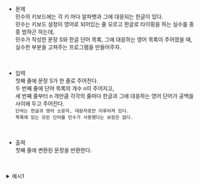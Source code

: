 - 문제<br>
민수의 키보드에는 각 키 마다 알파벳과 그에 대응되는 한글이 있다.<br>
민수는 키보드 설정이 영어로 되어있는 줄 모르고 한글로 타이핑을 하는 실수를 종종 범하곤 하는데,<br>
민수가 작성한 문장 S와 한글 단어 목록, 그에 대응하는 영어 목록이 주어졌을 때,<br>
실수한 부분을 고쳐주는 프로그램을 만들어주자.<br><br><br>

- 입력<br>
첫째 줄에 문장 S가 한 줄로 주어진다.<br>
두 번째 줄에 단어 목록의 개수 n이 주어지고,<br>
세 번째 줄부터 n 개만큼 각각의 줄마다 한글과 그에 대응하는 영어 단어가 공백을 사이에 두고 주어진다.<br>
`단어는 한글과 영어 소문자, 대문자로만 이루어져 있다.`<br>
`목록에 있는 모든 단어를 민수가 사용했다는 보장은 없다.`<br><br><br>

- 출력<br>
첫째 줄에 변환된 문장을 반환한다.<br><br><br>

<details>
  <summary>예시1</summary>
	
	- 입력
	tkrhk는 맛있어
	5
	사과 tkrhk
	바나나 qksksk
	딸기 strawberry
	ㄱㄴㄷ abc
	ㄹㅁㅂ def

	- 출력
	사과는 맛있어
</details>
